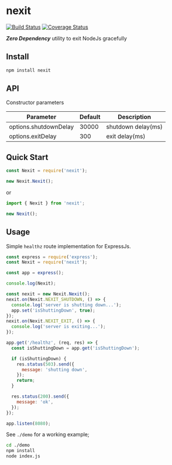 # nexit

[![Build Status](https://travis-ci.org/ridakk/nexit.svg?branch=master)](https://travis-ci.org/ridakk/nexit)
[![Coverage Status](https://coveralls.io/repos/github/ridakk/nexit/badge.svg?branch=master)](https://coveralls.io/github/ridakk/nexit?branch=master)

***Zero Dependency*** utility to exit NodeJs gracefully

## Install

```bash
npm install nexit
```

## API

Constructor parameters

| Parameter | Default | Description |
| ----------- | ----------- | ----------- |
| options.shutdownDelay | 30000 | shutdown delay(ms) |
| options.exitDelay | 300 | exit delay(ms) |

## Quick Start

```js
const Nexit = require('nexit');

new Nexit.Nexit();
```

or

```js
import { Nexit } from 'nexit';

new Nexit();
```

## Usage

Simple `healthz` route implementation for ExpressJs.

```js
const express = require('express');
const Nexit = require('nexit');

const app = express();

console.log(Nexit);

const nexit = new Nexit.Nexit();
nexit.on(Nexit.NEXIT_SHUTDOWN, () => {
  console.log('server is shutting down...');
  app.set('isShuttingDown', true);
});
nexit.on(Nexit.NEXIT_EXIT, () => {
  console.log('server is exiting...');
});

app.get('/healthz', (req, res) => {
  const isShuttingDown = app.get('isShuttingDown');

  if (isShuttingDown) {
    res.status(503).send({
      message: 'shutting down',
    });
    return;
  }

  res.status(200).send({
    message: 'ok',
  });
});

app.listen(8080);
```

See `./demo` for a working example;

```bash
cd ./demo
npm install
node index.js
```
